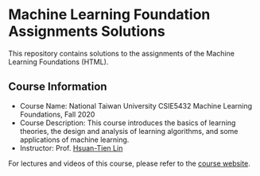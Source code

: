 # Machine Learning Foundation Assignments Solutions
This repository contains solutions to the assignments of the Machine Learning Foundations (HTML).
## Course Information
* Course Name: National Taiwan University CSIE5432 Machine Learning Foundations, Fall 2020
* Course Description: This course introduces the basics of learning theories, the design and analysis of learning algorithms, and some applications of machine learning.
* Instructor: Prof. [Hsuan-Tien Lin](https://www.csie.ntu.edu.tw/~htlin/)

For lectures and videos of this course, please refer to the [course website](https://www.csie.ntu.edu.tw/~htlin/course/ml20fall/).

